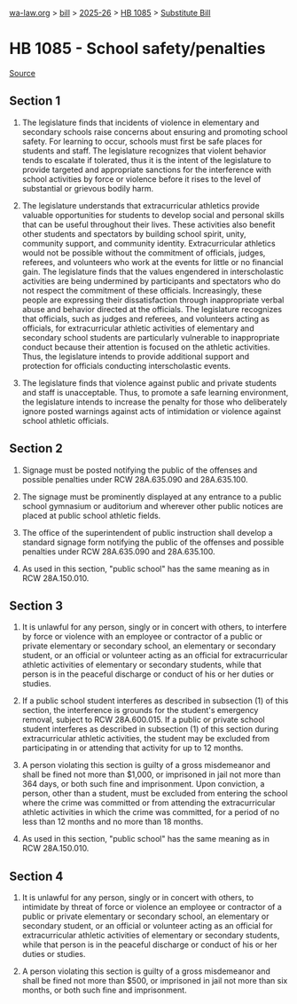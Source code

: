 [wa-law.org](/) > [bill](/bill/) > [2025-26](/bill/2025-26/) > [HB 1085](/bill/2025-26/hb/1085/) > [Substitute Bill](/bill/2025-26/hb/1085/S/)

# HB 1085 - School safety/penalties

[Source](http://lawfilesext.leg.wa.gov/biennium/2025-26/Pdf/Bills/House%20Bills/1085-S.pdf)

## Section 1
1. The legislature finds that incidents of violence in elementary and secondary schools raise concerns about ensuring and promoting school safety. For learning to occur, schools must first be safe places for students and staff. The legislature recognizes that violent behavior tends to escalate if tolerated, thus it is the intent of the legislature to provide targeted and appropriate sanctions for the interference with school activities by force or violence before it rises to the level of substantial or grievous bodily harm.

2. The legislature understands that extracurricular athletics provide valuable opportunities for students to develop social and personal skills that can be useful throughout their lives. These activities also benefit other students and spectators by building school spirit, unity, community support, and community identity. Extracurricular athletics would not be possible without the commitment of officials, judges, referees, and volunteers who work at the events for little or no financial gain. The legislature finds that the values engendered in interscholastic activities are being undermined by participants and spectators who do not respect the commitment of these officials. Increasingly, these people are expressing their dissatisfaction through inappropriate verbal abuse and behavior directed at the officials. The legislature recognizes that officials, such as judges and referees, and volunteers acting as officials, for extracurricular athletic activities of elementary and secondary school students are particularly vulnerable to inappropriate conduct because their attention is focused on the athletic activities. Thus, the legislature intends to provide additional support and protection for officials conducting interscholastic events.

3. The legislature finds that violence against public and private students and staff is unacceptable. Thus, to promote a safe learning environment, the legislature intends to increase the penalty for those who deliberately ignore posted warnings against acts of intimidation or violence against school athletic officials.

## Section 2
1. Signage must be posted notifying the public of the offenses and possible penalties under RCW 28A.635.090 and 28A.635.100.

2. The signage must be prominently displayed at any entrance to a public school gymnasium or auditorium and wherever other public notices are placed at public school athletic fields.

3. The office of the superintendent of public instruction shall develop a standard signage form notifying the public of the offenses and possible penalties under RCW 28A.635.090 and 28A.635.100.

4. As used in this section, "public school" has the same meaning as in RCW 28A.150.010.

## Section 3
1. It is unlawful for any person, singly or in concert with others, to interfere by force or violence with an employee or contractor of a public or private elementary or secondary school, an elementary or secondary student, or an official or volunteer acting as an official for extracurricular athletic activities of elementary or secondary students, while that person is in the peaceful discharge or conduct of his or her duties or studies.

2. If a public school student interferes as described in subsection (1) of this section, the interference is grounds for the student's emergency removal, subject to RCW 28A.600.015. If a public or private school student interferes as described in subsection (1) of this section during extracurricular athletic activities, the student may be excluded from participating in or attending that activity for up to 12 months.

3. A person violating this section is guilty of a gross misdemeanor and shall be fined not more than $1,000, or imprisoned in jail not more than 364 days, or both such fine and imprisonment. Upon conviction, a person, other than a student, must be excluded from entering the school where the crime was committed or from attending the extracurricular athletic activities in which the crime was committed, for a period of no less than 12 months and no more than 18 months.

4. As used in this section, "public school" has the same meaning as in RCW 28A.150.010.

## Section 4
1. It is unlawful for any person, singly or in concert with others, to intimidate by threat of force or violence an employee or contractor of a public or private elementary or secondary school, an elementary or secondary student, or an official or volunteer acting as an official for extracurricular athletic activities of elementary or secondary students, while that person is in the peaceful discharge or conduct of his or her duties or studies.

2. A person violating this section is guilty of a gross misdemeanor and shall be fined not more than $500, or imprisoned in jail not more than six months, or both such fine and imprisonment.
